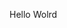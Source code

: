 Hello Wolrd















































































































































































































































































































































































































































































































































































































































































































































































































































































































































































































































































































































































































































































































































































































































































































































































































































































































































































































































































































































































































































































































